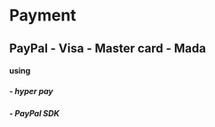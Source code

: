 # Payment

## PayPal  - Visa - Master card - Mada 

#### using 
##### - hyper pay
##### - PayPal SDK 


 